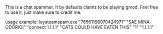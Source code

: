 This is a chat spammer.
It by defaults claims to be playing gmod.
Feel free to use it, just make sure to credit me.


usage example:
leysteamspam.exe "76561198070424971" "SAE MINA ODORIO!" "connect 1.1.1.1" "CATS COULD HAVE EATEN THIS" "1" "1.1.1.1"
